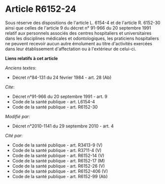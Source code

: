 # Article R6152-24

Sous réserve des dispositions de l'article L. 6154-4 et de l'article R. 6152-30 ainsi que celles de l'article 9 du décret n°
91-966 du 20 septembre 1991 relatif aux personnels associés des centres hospitaliers et universitaires dans les disciplines
médicales et odontologiques, les praticiens hospitaliers ne peuvent recevoir aucun autre émolument au titre d'activités
exercées dans leur établissement d'affectation ou à l'extérieur de celui-ci.

**Liens relatifs à cet article**

_Anciens textes_:

  - Décret n°84-131 du 24 février 1984 - art. 28 (Ab)

_Cite_:

  - Décret n°91-966 du 20 septembre 1991 - art. 9
  - Code de la santé publique - art. L6154-4
  - Code de la santé publique - art. R6152-30

_Modifié par_:

  - Décret n°2010-1141 du 29 septembre 2010 - art. 4

_Cité par_:

  - Code de la santé publique - art. R3413-9 (V)
  - Code de la santé publique - art. R3711-4 (V)
  - Code de la santé publique - art. R6152-14 (V)
  - Code de la santé publique - art. R6152-17 (M)
  - Code de la santé publique - art. R6152-26 (V)
  - Code de la santé publique - art. R6152-406 (V)
  - Code de la santé publique - art. R6152-99 (Ab)
